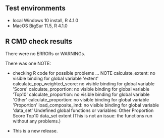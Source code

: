 ## Test environments
* local Windows 10 install, R 4.1.0
* MacOS BigSur 11.5, R 4.1.0

## R CMD check results
There were no ERRORs or WARNINGs. 

There was one NOTE:

* checking R code for possible problems ... NOTE
  calculate_extent: no visible binding for global variable 'extent'
  calculate_pop_weighted_score: no visible binding for global variable
    'Score'
  calculate_proportion: no visible binding for global variable 'Top10'
  calculate_proportion: no visible binding for global variable 'Other'
  calculate_proportion: no visible binding for global variable
    'Proportion'
  load_composite_imd: no visible binding for global variable 'data_set'
  Undefined global functions or variables:
    Other Proportion Score Top10 data_set extent
(This is not an issue: the functions run without any problems.)

* This is a new release.
